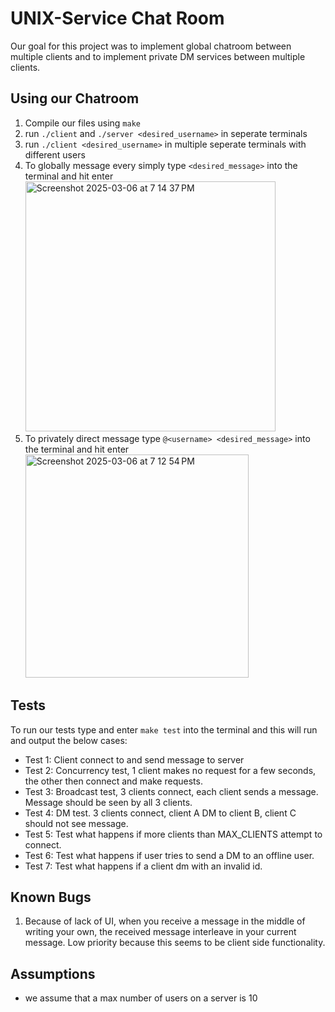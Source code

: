 # UNIX-Service Chat Room 
Our goal for this project was to implement global chatroom between multiple clients and to implement private DM services between multiple clients. 

## Using our Chatroom
1. Compile our files using `make`
2. run `./client` and `./server <desired_username>` in seperate terminals
3. run `./client <desired_username>` in multiple seperate terminals with different users
4. To globally message every simply type `<desired_message>` into the terminal and hit enter
      <img width="400" alt="Screenshot 2025-03-06 at 7 14 37 PM" src="https://github.com/user-attachments/assets/c8557ff8-4809-4e1c-9931-667155f71516" />
5. To privately direct message type `@<username> <desired_message>`  into the terminal and hit enter
      <img width="357" alt="Screenshot 2025-03-06 at 7 12 54 PM" src="https://github.com/user-attachments/assets/5470e574-2702-406e-ba90-b8bc17676516" />

## Tests
To run our tests type and enter `make test` into the terminal and this will run and output the below cases:
- Test 1: Client connect to and send message to server
- Test 2: Concurrency test, 1 client makes no request for a few seconds, the other then connect and make requests.
- Test 3: Broadcast test, 3 clients connect, each client sends a message. Message should be seen by all 3 clients.
- Test 4: DM test. 3 clients connect, client A DM to client B, client C should not see message.
- Test 5: Test what happens if more clients than MAX_CLIENTS attempt to connect.
- Test 6: Test what happens if user tries to send a DM to an offline user.
- Test 7: Test what happens if a client dm with an invalid id.

## Known Bugs
1. Because of lack of UI, when you receive a message in the middle of writing your own, the received message interleave in your current message. Low priority because this seems to be client side functionality.

## Assumptions
- we assume that a max number of users on a server is 10
